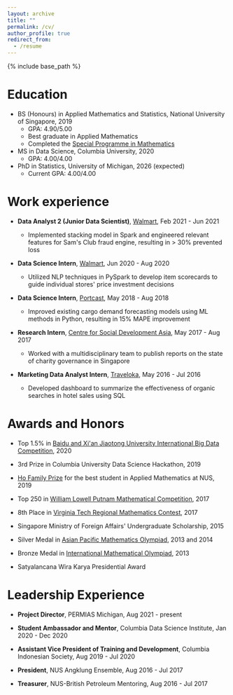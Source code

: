 ```yaml
---
layout: archive
title: ""
permalink: /cv/
author_profile: true
redirect_from:
  - /resume
---
```


{% include base_path %}

Education
======
* BS (Honours) in Applied Mathematics and Statistics, National University of Singapore, 2019
	* GPA: 4.90/5.00
	* Best graduate in Applied Mathematics
	* Completed the [Special Programme in Mathematics](https://www.math.nus.edu.sg/ug/spm/)
* MS in Data Science, Columbia University, 2020
	* GPA: 4.00/4.00
* PhD in Statistics, University of Michigan, 2026 (expected)
	* Current GPA: 4.00/4.00

Work experience
======
* **Data Analyst 2 (Junior Data Scientist)**, [Walmart](https://www.walmart.com/), Feb 2021 - Jun 2021
	* Implemented stacking model in Spark and engineered relevant features for Sam's Club fraud engine, resulting in > 30% prevented loss

* **Data Science Intern**, [Walmart](https://www.walmart.com/), Jun 2020 - Aug 2020
	* Utilized NLP techniques in PySpark to develop item scorecards to guide individual stores' price investment decisions

* **Data Science Intern**, [Portcast](https://portcast.io/), May 2018 - Aug 2018
	* Improved existing cargo demand forecasting models using ML methods in Python, resulting in 15% MAPE improvement

* **Research Intern**, [Centre for Social Development Asia](https://fass.nus.edu.sg/swk/csda-overview/), May 2017 - Aug 2017
	* Worked with a multidisciplinary team to publish reports on the state of charity governance in Singapore

* **Marketing Data Analyst Intern**, [Traveloka](https://www.traveloka.com/en-id/), May 2016 - Jul 2016
	* Developed dashboard to summarize the effectiveness of organic searches in hotel sales using SQL

  
Awards and Honors
======
* Top 1.5% in [Baidu and Xi'an Jiaotong University International Big Data Competition](https://aistudio.baidu.com/aistudio/competition/detail/91/0/introduction), 2020

* 3rd Prize in Columbia University Data Science Hackathon, 2019

* [Ho Family Prize](https://www.nus.edu.sg/registrar/academic-information-policies/education-at-nus/medals-and-prizes-(university-level)/rules-of-award---h) for the best student in Applied Mathematics at NUS, 2019

* Top 250 in [William Lowell Putnam Mathematical Competition](https://www.maa.org/math-competitions/putnam-competition), 2017

* 8th Place in [Virginia Tech Regional Mathematics Contest](https://personal.math.vt.edu/plinnell/Vtregional/), 2017

* Singapore Ministry of Foreign Affairs' Undergraduate Scholarship, 2015

* Silver Medal in [Asian Pacific Mathematics Olympiad](https://www.apmo-official.org/), 2013 and 2014

* Bronze Medal in [International Mathematical Olympiad](https://www.imo-official.org/), 2013

* Satyalancana Wira Karya Presidential Award


Leadership Experience
======
* **Project Director**, PERMIAS Michigan, Aug 2021 - present

* **Student Ambassador and Mentor**, Columbia Data Science Institute, Jan 2020 - Dec 2020

* **Assistant Vice President of Training and Development**, Columbia Indonesian Society, Aug 2019 - Jul 2020

* **President**, NUS Angklung Ensemble, Aug 2016 - Jul 2017

* **Treasurer**, NUS-British Petroleum Mentoring, Aug 2016 - Jul 2017